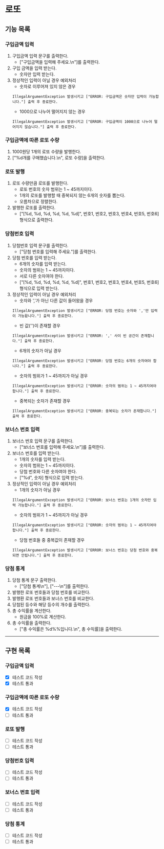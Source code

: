 # 로또

## 기능 목록

### 구입금액 입력

1. 구입금액 입력 문구를 출력한다.
    - ["구입금액을 입력해 주세요.\n"]를 출력한다.
2. 구입 금액을 입력 받는다.
    - 숫자만 입력 받는다.
3. 정상적인 입력이 아닐 경우 예외처리
    - 숫자로 이루어져 있지 않은 경우
   ```
   IllegalArgumentException 발생시키고 ["ERROR: 구입금액은 숫자만 입력이 가능합니다."] 출력 후 종료한다.
   ```
    - 1000으로 나누어 떨어지지 않는 경우
   ```
   IllegalArgumentException 발생시키고 ["ERROR: 구입금액이 1000으로 나누어 떨어지지 않습니다."] 출력 후 종료한다.
   ```

### 구입금액에 따른 로또 수량

1. 1000원당 1개의 로또 수량을 발행한다.
2. ["%d개를 구매했습니다.\n", 로또 수량]을 출력한다.

### 로또 발행

1. 로또 수량만큼 로또를 발행한다.
    - 로또 번호의 숫자 범위는 1 ~ 45까지이다.
    - 1개의 로또를 발행할 때 중복되지 않는 6개의 숫자를 뽑는다.
    - 오름차으로 정렬한다.
2. 발행한 로또를 출력한다.
    - ["[%d, %d, %d, %d, %d, %d]", 번호1, 번호2, 번호3, 번호4, 번호5, 번호6] 형식으로 출력한다.

### 당첨번호 입력

1. 당첨번호 입력 문구를 출력한다.
    - ["당첨 번호를 입력해 주세요."]를 출력한다.
2. 당첨 번호를 입력 받는다.
    - 6개의 숫자를 입력 받는다.
    - 숫자의 범위는 1 ~ 45까지이다.
    - 서로 다른 숫자여야 한다.
    - ["[%d, %d, %d, %d, %d, %d]", 번호1, 번호2, 번호3, 번호4, 번호5, 번호6] 형식으로 입력 받는다.
3. 정상적인 입력이 아닐 경우 예외처리
    - 숫자와 ','가 아닌 다른 값이 들어왔을 경우
   ```
   IllegalArgumentException 발생시키고 ["ERROR: 당첨 번호는 숫자와 ','만 입력이 가능홥니다."] 출력 후 종료한다.
   ```
    - 빈 값('')이 존재할 경우
   ```
   IllegalArgumentException 발생시키고 ["ERROR: ',' 사이 빈 공간이 존재합니다."] 출력 후 종료한다.
   ```
    - 6개의 숫자가 아닐 경우
   ```
   IllegalArgumentException 발생시키고 ["ERROR: 당첨 번호는 6개의 숫자여야 합니다."] 출력 후 종료한다.
   ```
    - 숫자의 범위가 1 ~ 45까지가 아닐 경우
   ```
   IllegalArgumentException 발생시키고 ["ERROR: 숫자의 범위는 1 ~ 45까지여야 합니다."] 출력 후 종료한다.
   ```
    - 중복되는 숫자가 존재할 경우
   ```
   IllegalArgumentException 발생시키고 ["ERROR: 중복되는 숫자가 존재합니다."] 출력 후 종료한다.
   ```

### 보너스 번호 입력

1. 보너스 번호 입력 문구를 출력한다.
    - ["보너스 번호를 입력해 주세요.\n"]를 출력한다.
2. 보너스 번호를 입력 받는다.
    - 1개의 숫자를 입력 받는다.
    - 숫자의 범위는 1 ~ 45까지이다.
    - 당첨 번호와 다른 숫자여야 한다.
    - ["%d", 숫자] 형식으로 입력 받는다.
3. 정상적인 입력이 아닐 경우 예외처리
    - 1개의 숫자가 아닐 경우
   ```
   IllegalArgumentException 발생시키고 ["ERROR: 보너스 번호는 1개의 숫자만 입력 가능합니다."] 출력 후 종료한다.
   ```
    - 숫자의 범위가 1 ~ 45까지가 아닐 경우
   ```
   IllegalArgumentException 발생시키고 ["ERROR: 숫자의 범위는 1 ~ 45까지여야 합니다."] 출력 후 종료한다.
   ```
    - 당첨 번호들 중 중복값이 존재할 경우
   ```
   IllegalArgumentException 발생시키고 ["ERROR: 보너스 번호는 당첨 번호와 중복되면 안됩니다."] 출력 후 종료한다.
   ```

### 당첨 통계

1. 당첨 통계 문구 출력한다.
    - ["당첨 통계\n"], ["---\n"]를 출력한다.
2. 발행한 로또 번호들과 당첨 번호를 비교한다.
3. 발행환 로또 번호들과 보너스 번호를 비교한다.
4. 당첨된 등수와 해당 등수의 개수를 출력한다.
5. 총 수익률을 계산한다.
    - 원금을 100%로 계산한다.
6. 총 수익률을 출력한다.
    - ["총 수익률은 %d%%입니다.\n", 총 수익률]을 출력한다.

****

## 구현 목록

### 구입금액 입력

- [x] 테스트 코드 작성
- [x] 테스트 통과

### 구입금액에 따른 로또 수량

- [x] 테스트 코드 작성
- [ ] 테스트 통과

### 로또 발행

- [ ] 테스트 코드 작성
- [ ] 테스트 통과

### 당첨번호 입력

- [ ] 테스트 코드 작성
- [ ] 테스트 통과

### 보너스 번호 입력

- [ ] 테스트 코드 작성
- [ ] 테스트 통과

### 당첨 통계

- [ ] 테스트 코드 작성
- [ ] 테스트 통과